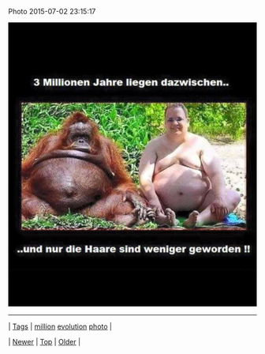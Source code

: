 <!--
title: Photo 2015-07-02 23
date: 2020-06-28T15:27:00.084Z
tags: million, evolution, photo
-->


Photo 2015-07-02 23:15:17

![](123068627804-0.jpg)

<!--BOTTOM-POST-NAVIGATION-->
---

| [Tags](tags.md) | [million](tag-million.md) [evolution](tag-evolution.md) [photo](tag-photo.md) |

| [Newer](122878273059.md) | [Top](index.md) | [Older](123112371204.md) |
